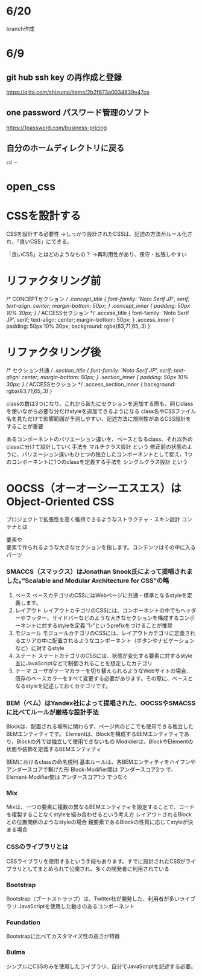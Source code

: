 # 6/20
branch作成

# 6/9
## git hub ssh key の再作成と登録
https://qiita.com/shizuma/items/2b2f873a0034839e47ce

## one password パスワード管理のソフト
https://1password.com/business-pricing


## 自分のホームディレクトリに戻る
`cd ~`



# open_css

# CSSを設計する

CSSを設計する必要性
→しっかり設計されたCSSは、記述の方法がルール化され、「良いCSS」にできる。

「良いCSS」とはどのようなもの？
→再利用性があり、保守・拡張しやすい

# リファクタリング前
/* CONCEPTセクション */
.concept_title {
  font-family: 'Noto Serif JP', serif;
  text-align: center;
  margin-bottom: 50px;
}
.concept_inner {
  padding: 50px 10% 30px;
}
/* ACCESSセクション */
.access_title {
  font-family: 'Noto Serif JP', serif;
  text-align: center;
  margin-bottom: 50px;
}
.access_inner {
  padding: 50px 10% 30px;
  background: rgba(83,71,65,.3)
}

# リファクタリング後
/* セクション共通 */
.section_title {
  font-family: 'Noto Serif JP', serif;
  text-align: center;
  margin-bottom: 50px;
}
.section_inner {
  padding: 50px 10% 30px;
}
/* ACCESSセクション */
.access_section_inner {
  background: rgba(83,71,65,.3)
}

classの数は3つになり、これから新たにセクションを追加する際も、同じclassを使いながら必要な分だけstyleを追加できるようになる
class名やCSSファイル名を見ただけで影響範囲が予測しやすい、記述方法に規則性があるCSS設計をすることが重要

あるコンポーネントのバリエーション違いを、ベースとなるclass、それ以外のclassに分けて設計していく手法を マルチクラス設計 という
修正前の状態のように、バリエーション違いもひとつの独立したコンポーネントとして捉え、1つのコンポーネントに1つのclassを定義する手法を シングルクラス設計 という

# OOCSS（オーオーシーエスエス）はObject-Oriented CSS
プロジェクトで拡張性を高く維持できるようなストラクチャ・スキン設計
コンテナとは<section>要素や<article>要素で作られるような大きなセクションを指します。コンテンツはその中に入るパーツ

# SMACCS（スマックス）はJonathan Snook氏によって提唱されました。”Scalable and Modular Architecture for CSS”の略
1. ベース
 ベースカテゴリのCSSにはWebページに共通・標準となるstyleを定義します。
2. レイアウト
 レイアウトカテゴリのCSSには、コンポーネントの中でもヘッダーやフッター、サイドバーなどのような大きなセクションを構成するコンポーネントに対するstyleを定義
 ”l-“というprefixをつけることが推奨
3. モジュール
 モジュールカテゴリのCSSには、レイアウトカテゴリに定義されるエリアの中に配置されるようなコンポーネント（ボタンやナビゲーションなど）に対するstyle
4. ステート
 ステートカテゴリのCSSには、状態が変化する要素に対するstyle
 主にJavaScriptなどで制御されることを想定したカテゴリ
5. テーマ
 ユーザがテーマカラーを切り替えられるようなWebサイトの場合、既存のベースカラーをすべて変更する必要があります。その際に、ベースとなるstyleを記述しておくカテゴリです。

 # BEM（ベム）はYandex社によって提唱された、OOCSSやSMACSSに比べてルールが厳格な設計手法
 Blockは、配置される場所に関わらず、ページ内のどこでも使用できる独立したBEMエンティティです。
 Elementは、Blockを構成するBEMエンティティであり、Blockの外では独立して使用できないもの
 Modidierは、BlockやElementの状態や装飾を定義するBEMエンティティ

 BEMにおけるclassの命名規則
 基本ルールは、各BEMエンティティをハイフンやアンダースコアで繋げた形
 Block-Modifier間は アンダースコア2つ で、Element-Modifier間は アンダースコア1つ でつなぐ

 # Mix
Mixは、一つの要素に複数の異なるBEMエンティティを設定することで、コードを複製することなくstyleを組み合わせるという考え方
レイアウトされるBlockとの位置関係のようなstyleの場合
親要素であるBlockの性質に応じてstyleが決まる場合

# CSSのライブラリとは
CSSライブラリを使用するという手段もあります。すでに設計されたCSSがライブラリとしてまとめられて公開され、多くの開発者に利用されている

# Bootstrap
Bootstrap（ブートストラップ）は、Twitter社が開発した、利用者が多いライブラリ
JavaScriptを使用した動きのあるコンポーネント

# Foundation
Bootstrapに比べてカスタマイズ性の高さが特徴

# Bulma
シンプルにCSSのみを使用したライブラリ、自分でJavaScriptを記述する必要。



